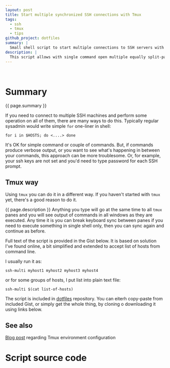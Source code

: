 ```yaml
---
layout: post
title: Start multiple synchronized SSH connections with Tmux
tags:
  - ssh
  - tmux
  - tips
github_project: dotfiles
summary: |
  Small shell script to start multiple connections to SSH servers with synchronized keyboard.  
description: |
  This script allows with single command open multiple equally split-panes in Tmux window and synchronizes keyboard input in all windows.
---
```


<br clear='all'>

Summary
==========

{{ page.summary }} 

If you need to connect to multiple SSH machines and perform some operation on all of them, there are many ways to do this. Typically regular sysadmin would write simple `for` one-liner in shell:



    for i in $HOSTS; do <....> done


It's OK for simple command or couple of commands. But, if commands produce verbose output, or you want to see what's happening in between your commands, this approach can be more troublesome. Or, for example, your ssh keys are not set and you'd need to type password for each SSH prompt.

Tmux way
----------

Using `tmux` you can do it in a different way. If you haven't started with `tmux` yet, there's a good reason to do it.

{{ page.description }} Anything you type will go at the same time to all `tmux` panes and you will see output of commands in all windows as they are executed. Any time it is you can break keyboard sync between panes if you need to execute something in single shell only, then you can sync again and continue as before.

Full text of the script is provided in the Gist below. It is based on solution I've found online, a bit simplified and extended to accept list of hosts from command line.

I usually run it as:


    ssh-multi myhost1 myhost2 myhost3 myhost4


or for some groups of hosts, I put list into plain text file:


    ssh-multi $(cat list-of-hosts)


The script is included in [dotfiles](http://github.com/dmytro/dotfiles) repository. You can eiterh copy-paste from included Gist, or simply get the whole thing, by cloning o downloading it using links below.

See also 
----------

[Blog post](/2012/07/18/iterm-tmux-emacs.html) regarding Tmux environment configuration

Script source code
====================

<script src="https://gist.github.com/3984680.js"> </script>

